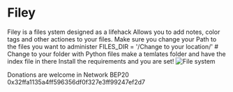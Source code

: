 # Filey

Filey is a files ystem designed as a lifehack
Allows you to add notes, color tags and other actiones to your files.
Make sure you change your Path to the files you want to administer
FILES_DIR = '/Change to your location/'  # Change to your folder with Python files
make a temlates folder and have the index file in there
Install the requirements and you are set!
![File system](images/Filey/filey.png)


Donations are welcome in Network BEP20 0x32ffa1135a4ff596356df0f327e3ff99247ef2d7
